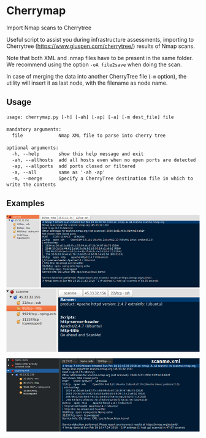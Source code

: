 # Cherrymap
Import Nmap scans to Cherrytree

Useful script to assist you during infrastructure assessments, importing to Cherrytree (https://www.giuspen.com/cherrytree/) results of Nmap scans.

Note that both XML and .nmap files have to be present in the same folder. We recommend using the option `-oA file2save` when doing the scan. 

In case of merging the data into another CherryTree file (`-m` option), the utility will insert it as last node, with the filename as node name. 


## Usage

```
usage: cherrymap.py [-h] [-ah] [-ap] [-a] [-m dest_file] file

mandatory arguments:
  file             Nmap XML file to parse into cherry tree

optional arguments:
  -h, --help       show this help message and exit
  -ah, --allhosts  add all hosts even when no open ports are detected
  -ap, --allports  add ports closed or filtered
  -a, --all        same as '-ah -ap'
  -m, --merge      Specify a CherryTree destination file in which to write the contents
```

## Examples

![alt text](https://github.com/3isenHeiM/cherrymap/blob/master/example/example1.png "Example 1")
![alt text](https://github.com/3isenHeiM/cherrymap/blob/master/example/example2.png "Example 2")

![alt text](https://github.com/3isenHeiM/cherrymap/blob/master/example/example3.png "Example 3 : Merging into existing file")
